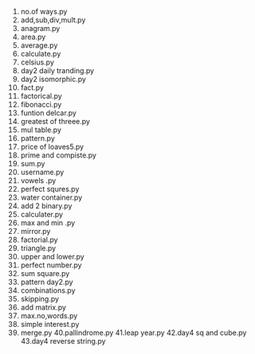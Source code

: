 1. no.of ways.py
2. add,sub,div,mult.py
3. anagram.py
4. area.py
5. average.py
6. calculate.py
7. celsius.py
8. day2 daily tranding.py
9. day2 isomorphic.py
10. fact.py
11. factorical.py
12. fibonacci.py
13. funtion delcar.py
14. greatest of threee.py
15. mul table.py
16. pattern.py
17. price of loaves5.py
18. prime and compiste.py
19. sum.py
20. username.py
21. vowels .py
22. perfect squres.py
23. water container.py
24. add 2 binary.py
25.  calculater.py
26. max and min .py
27. mirror.py
28. factorial.py
29. triangle.py
30. upper and lower.py
31. perfect number.py
32. sum square.py
33. pattern day2.py
34. combinations.py
35. skipping.py
36. add matrix.py
37. max.no,words.py
38. simple interest.py
39. merge.py
40.pallindrome.py
41.leap year.py
42.day4 sq and cube.py
43.day4 reverse string.py
